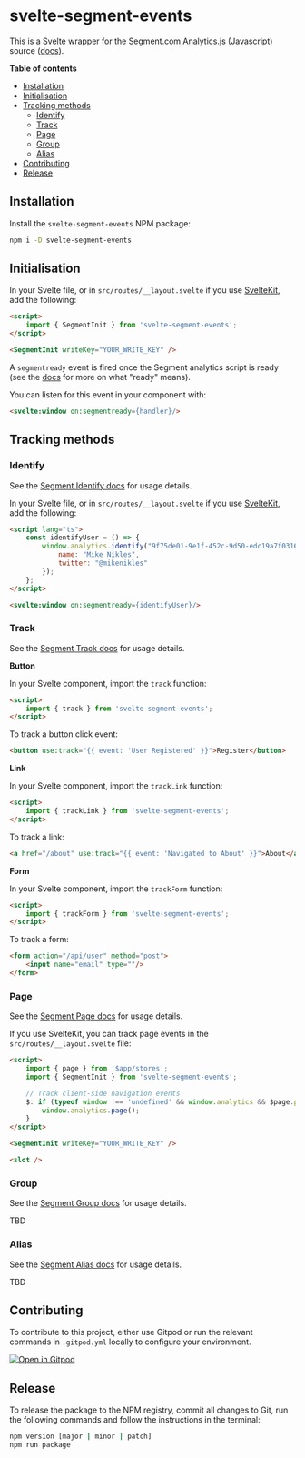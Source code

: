 # svelte-segment-events

This is a [Svelte](https://svelte.dev/) wrapper for the Segment.com Analytics.js (Javascript) source ([docs](https://segment.com/docs/connections/sources/catalog/libraries/website/javascript)).

**Table of contents**

<!-- Generated with https://ecotrust-canada.github.io/markdown-toc/ -->

- [Installation](#installation)
- [Initialisation](#initialisation)
- [Tracking methods](#tracking-methods)
  - [Identify](#identify)
  - [Track](#track)
  - [Page](#page)
  - [Group](#group)
  - [Alias](#alias)
- [Contributing](#contributing)
- [Release](#release)

## Installation

Install the `svelte-segment-events` NPM package:

```bash
npm i -D svelte-segment-events
```

## Initialisation

In your Svelte file, or in `src/routes/__layout.svelte` if you use [SvelteKit](https://kit.svelte.dev/), add the following:

```html
<script>
	import { SegmentInit } from 'svelte-segment-events';
</script>

<SegmentInit writeKey="YOUR_WRITE_KEY" />
```

A `segmentready` event is fired once the Segment analytics script is ready (see the [docs](https://segment.com/docs/connections/sources/catalog/libraries/website/javascript/#ready) for more on what "ready" means).

You can listen for this event in your component with:

```html
<svelte:window on:segmentready={handler}/>
```

## Tracking methods

### Identify

See the [Segment Identify docs](https://segment.com/docs/connections/sources/catalog/libraries/website/javascript/#identify) for usage details.

In your Svelte file, or in `src/routes/__layout.svelte` if you use [SvelteKit](https://kit.svelte.dev/), add the following:

```html
<script lang="ts">
	const identifyUser = () => {
		window.analytics.identify("9f75de01-9e1f-452c-9d50-edc19a7f0316", {
			name: "Mike Nikles",
			twitter: "@mikenikles"
		});
	};
</script>

<svelte:window on:segmentready={identifyUser}/>
```

### Track

See the [Segment Track docs](https://segment.com/docs/connections/sources/catalog/libraries/website/javascript/#track) for usage details.

**Button**

In your Svelte component, import the `track` function:

```html
<script>
	import { track } from 'svelte-segment-events';
</script>
```

To track a button click event:

```html
<button use:track="{{ event: 'User Registered' }}">Register</button>
```

**Link**

In your Svelte component, import the `trackLink` function:

```html
<script>
	import { trackLink } from 'svelte-segment-events';
</script>
```

To track a link:

```html
<a href="/about" use:track="{{ event: 'Navigated to About' }}">About</a>
```

**Form**

In your Svelte component, import the `trackForm` function:

```html
<script>
	import { trackForm } from 'svelte-segment-events';
</script>
```

To track a form:

```html
<form action="/api/user" method="post">
	<input name="email" type=""/>
</form>
```

### Page

See the [Segment Page docs](https://segment.com/docs/connections/sources/catalog/libraries/website/javascript/#page) for usage details.

If you use SvelteKit, you can track page events in the `src/routes/__layout.svelte` file:

```html
<script>
	import { page } from '$app/stores';
	import { SegmentInit } from 'svelte-segment-events';

	// Track client-side navigation events
	$: if (typeof window !== 'undefined' && window.analytics && $page.path) {
		window.analytics.page();
	}
</script>

<SegmentInit writeKey="YOUR_WRITE_KEY" />

<slot />
```

### Group

See the [Segment Group docs](https://segment.com/docs/connections/sources/catalog/libraries/website/javascript/#group) for usage details.

TBD

### Alias

See the [Segment Alias docs](https://segment.com/docs/connections/sources/catalog/libraries/website/javascript/#alias) for usage details.

TBD

## Contributing

To contribute to this project, either use Gitpod or run the relevant commands in `.gitpod.yml` locally to configure your environment.

[![Open in Gitpod](https://gitpod.io/button/open-in-gitpod.svg)](https://gitpod.io/#https://github.com/mikenikles/svelte-segment-events)

## Release

To release the package to the NPM registry, commit all changes to Git, run the following commands and follow the instructions in the terminal:

```bash
npm version [major | minor | patch]
npm run package
```
